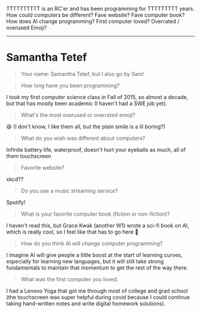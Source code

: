 TTTTTTTTTT is an RC'er and has been programming for TTTTTTTTT years.
How could computers be different?
Fave website?
Fave computer book?
How does AI change programming?
First computer loved?
Overrated / overused Emoji?

---

# Samantha Tetef

> Your name:
Samantha Tetef, but I also go by Sam!

> How long have you been programming?

I took my first computer science class in Fall of 2015, so almost a decade, but that has mostly been academic (I haven't had a SWE job yet).

> What's the most overused or overrated emoji?

:smile: (I don't know, I like them all, but the plain smile is a lil boring?)

> What do you wish was different about computers?

Infinite battery life, waterproof, doesn't hurt your eyeballs as much, all of them touchscreen

> Favorite website?

xkcd??

> Do you use a music streaming service?

Spotify!

> What is your favorite computer book (fiction or non-fiction)?

I haven't read this, but Grace Kwak (another W1) wrote a sci-fi book on AI, which is really cool, so I feel like that has to go here :eyes:

> How do you think AI will change computer programming?

I imagine AI will give people a little boost at the start of learning curves, especially for learning new languages, but it will still take strong fundamentals to maintain that momentum to get the rest of the way there.

> What was the first computer you loved.

I had a Lenovo Yoga that got me through most of college and grad school (the touchscreen was super helpful during covid because I could continue taking hand-written notes and write digital homework solutions).

